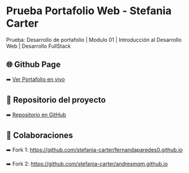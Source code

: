 # Prueba Portafolio Web - Stefania Carter

Prueba: Desarrollo de portafolio | Modulo 01 | Introducción al Desarrollo Web | Desarrollo FullStack

## 🌐 Github Page

➡️ [Ver Portafolio en vivo](https://stefania-carter.github.io/prueba-portafolio/)

## 📁 Repositorio del proyecto

➡️ [Repositorio en GitHub](https://github.com/stefania-carter/prueba-portafolio.git)

## 📁 Colaboraciones

➡️ Fork 1: https://github.com/stefania-carter/fernandaparedes0.github.io

➡️ Fork 2: https://github.com/stefania-carter/andresmqm.github.io
